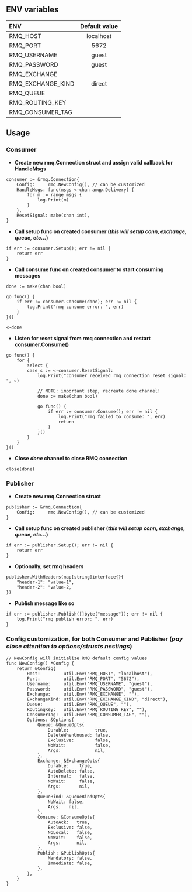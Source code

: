 ## ENV variables

| ENV                | Default value |
|:-------------------|:-------------:|
| RMQ_HOST           | localhost     |
| RMQ_PORT           | 5672          |
| RMQ_USERNAME       | guest         |
| RMQ_PASSWORD       | guest         |
| RMQ_EXCHANGE       |               |
| RMQ_EXCHANGE_KIND  | direct        |
| RMQ_QUEUE          |               |
| RMQ_ROUTING_KEY    |               |
| RMQ_CONSUMER_TAG   |               |

## Usage

### Consumer

* **Create new rmq.Connection struct and assign valid callback for HandleMsgs**
```
consumer := &rmq.Connection{
    Config:     rmq.NewConfig(), // can be customized
    HandleMsgs: func(msgs <-chan amqp.Delivery) {
        for m := range msgs {
            log.Print(m)
        }
    },
    ResetSignal: make(chan int),
}
```

* **Call setup func on created consumer (*this will setup conn, exchange, queue, etc...*)**
```
if err := consumer.Setup(); err != nil {
    return err
}
```

* **Call consume func on created consumer to start consuming messages**
```
done := make(chan bool)

go func() {
    if err := consumer.Consume(done); err != nil {
        log.Print("rmq consume error: ", err)
    }
}()

<-done
```

* **Listen for reset signal from rmq connection and restart consumer.Consume()**
```
go func() {
	for {
		select {
		case s := <-consumer.ResetSignal:
			log.Print("consumer received rmq connection reset signal: ", s)

			// NOTE: important step, recreate done channel!
			done := make(chan bool)

			go func() {
				if err := consumer.Consume(); err != nil {
					log.Print("rmq failed to consume: ", err)
					return
				}
			}()
		}
	}
}()
```

* **Close *done* channel to close RMQ connection**
```
close(done)
```

### Publisher

* **Create new rmq.Connection struct**
```
publisher := &rmq.Connection{
    Config:     rmq.NewConfig(), // can be customized
}
```

* **Call setup func on created publisher (*this will setup conn, exchange, queue, etc...*)**
```
if err := publisher.Setup(); err != nil {
    return err
}
```

* **Optionally, set rmq headers**
```
publisher.WithHeaders(map[string]interface{}{
    "header-1": "value-1",
    "header-2": "value-2,
})
```

* **Publish message like so**
```
if err := publisher.Publish([]byte("message")); err != nil {
    log.Print("rmq publish error: ", err)
}
```

### Config customization, for both Consumer and Publisher (*pay close attention to options/structs nestings*)
```
// NewConfig will initialize RMQ default config values
func NewConfig() *Config {
	return &Config{
		Host:         util.Env("RMQ_HOST", "localhost"),
		Port:         util.Env("RMQ_PORT", "5672"),
		Username:     util.Env("RMQ_USERNAME", "guest"),
		Password:     util.Env("RMQ_PASSWORD", "guest"),
		Exchange:     util.Env("RMQ_EXCHANGE", ""),
		ExchangeKind: util.Env("RMQ_EXCHANGE_KIND", "direct"),
		Queue:        util.Env("RMQ_QUEUE", ""),
		RoutingKey:   util.Env("RMQ_ROUTING_KEY", ""),
		ConsumerTag:  util.Env("RMQ_CONSUMER_TAG", ""),
		Options: &Options{
			Queue: &QueueOpts{
				Durable:          true,
				DeleteWhenUnused: false,
				Exclusive:        false,
				NoWait:           false,
				Args:             nil,
			},
			Exchange: &ExchangeOpts{
				Durable:    true,
				AutoDelete: false,
				Internal:   false,
				NoWait:     false,
				Args:       nil,
			},
			QueueBind: &QueueBindOpts{
				NoWait: false,
				Args:   nil,
			},
			Consume: &ConsumeOpts{
				AutoAck:   true,
				Exclusive: false,
				NoLocal:   false,
				NoWait:    false,
				Args:      nil,
			},
			Publish: &PublishOpts{
				Mandatory: false,
				Immediate: false,
			},
		},
	}
}
```

